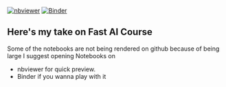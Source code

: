 [![nbviewer](https://img.shields.io/badge/launch-nbviewer-blue?logo=jupyter)](https://nbviewer.org/github/AgastyaPatel/FastAI-course/tree/main/)
[![Binder](https://mybinder.org/badge_logo.svg)](https://mybinder.org/v2/gh/AgastyaPatel/FastAI-course/HEAD)

## Here's my take on Fast AI Course
Some of the notebooks are not being rendered on github because of being large
I suggest opening Notebooks on 
  - nbviewer for quick preview.
  - Binder if you wanna play with it
